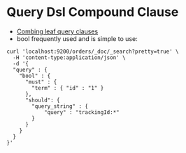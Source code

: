 # Query Dsl Compound Clause #

* <a href="https://www.elastic.co/guide/en/elasticsearch/reference/current/compound-queries.html" target="_blank">Combing leaf query clauses</a>
* bool frequently used and is simple to use:
```
curl 'localhost:9200/orders/_doc/_search?pretty=true' \
  -H 'content-type:application/json' \
  -d '{
  "query" : {
    "bool" : {
      "must" : {
        "term" : { "id" : "1" }
      },
      "should": {
        "query_string" : { 
            "query" : "trackingId:*" 
        }
      }
    }
  }
}'
```
